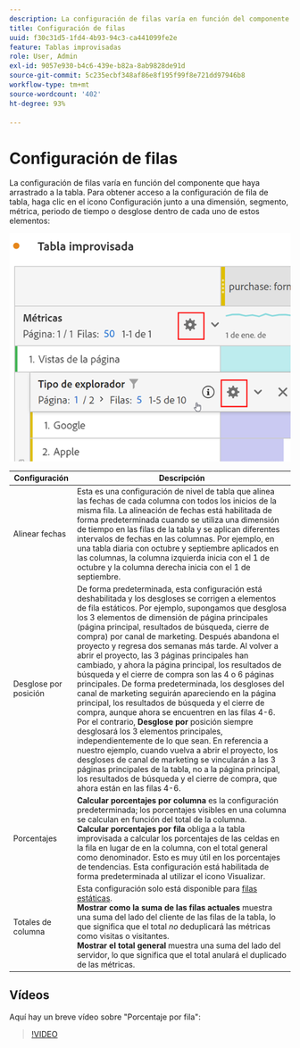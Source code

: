 ```yaml
---
description: La configuración de filas varía en función del componente que haya arrastrado a la tabla.
title: Configuración de filas
uuid: f30c31d5-1fd4-4b93-94c3-ca441099fe2e
feature: Tablas improvisadas
role: User, Admin
exl-id: 9057e930-b4c6-439e-b82a-8ab9828de91d
source-git-commit: 5c235ecbf348af86e8f195f99f8e721dd97946b8
workflow-type: tm+mt
source-wordcount: '402'
ht-degree: 93%

---
```


# Configuración de filas

La configuración de filas varía en función del componente que haya arrastrado a la tabla. Para obtener acceso a la configuración de fila de tabla, haga clic en el icono Configuración junto a una dimensión, segmento, métrica, periodo de tiempo o desglose dentro de cada uno de estos elementos:

![](assets/row-settings.png)

| Configuración | Descripción |
|--- |--- |
| Alinear fechas | Esta es una configuración de nivel de tabla que alinea las fechas de cada columna con todos los inicios de la misma fila. La alineación de fechas está habilitada de forma predeterminada cuando se utiliza una dimensión de tiempo en las filas de la tabla y se aplican diferentes intervalos de fechas en las columnas. Por ejemplo, en una tabla diaria con octubre y septiembre aplicados en las columnas, la columna izquierda inicia con el 1 de octubre y la columna derecha inicia con el 1 de septiembre. |
| Desglose por posición | De forma predeterminada, esta configuración está deshabilitada y los desgloses se corrigen a elementos de fila estáticos. Por ejemplo, supongamos que desglosa los 3 elementos de dimensión de página principales (página principal, resultados de búsqueda, cierre de compra) por canal de marketing. Después abandona el proyecto y regresa dos semanas más tarde. Al volver a abrir el proyecto, las 3 páginas principales han cambiado, y ahora la página principal, los resultados de búsqueda y el cierre de compra son las 4 o 6 páginas principales. De forma predeterminada, los desgloses del canal de marketing seguirán apareciendo en la página principal, los resultados de búsqueda y el cierre de compra, aunque ahora se encuentren en las filas 4-6. <br> Por el contrario,  **Desglose por** posición siempre desglosará los 3 elementos principales, independientemente de lo que sean. En referencia a nuestro ejemplo, cuando vuelva a abrir el proyecto, los desgloses de canal de marketing se vincularán a las 3 páginas principales de la tabla, no a la página principal, los resultados de búsqueda y el cierre de compra, que ahora están en las filas 4-6. |
| Porcentajes | **Calcular porcentajes por columna** es la configuración predeterminada; los porcentajes visibles en una columna se calculan en función del total de la columna. <br>**Calcular porcentajes por fila** obliga a la tabla improvisada a calcular los porcentajes de las celdas en la fila en lugar de en la columna, con el total general como denominador. Esto es muy útil en los porcentajes de tendencias. Esta configuración está habilitada de forma predeterminada al utilizar el icono Visualizar. |
| Totales de columna | Esta configuración solo está disponible para [filas estáticas](manual-vs-dynamic-rows.md). <br> **Mostrar como la suma de las filas actuales** muestra una suma del lado del cliente de las filas de la tabla, lo que significa que el total *no* deduplicará las métricas como visitas o visitantes. <br> **Mostrar el total general** muestra una suma del lado del servidor, lo que significa que el total anulará el duplicado de las métricas. |

## Vídeos

Aquí hay un breve vídeo sobre &quot;Porcentaje por fila&quot;:

>[!VIDEO](https://video.tv.adobe.com/v/23134/?quality=12)
